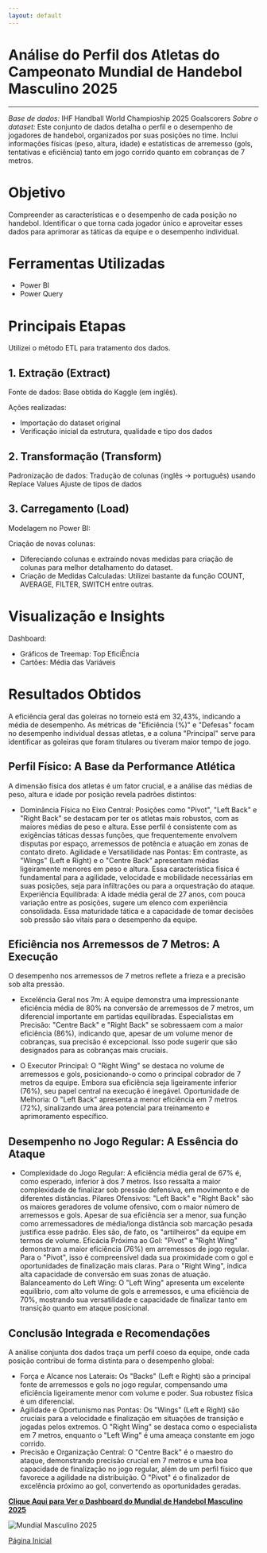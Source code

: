 ```yaml
---
layout: default
---
```


#  Análise do Perfil dos Atletas do Campeonato Mundial de Handebol Masculino 2025

---
*Base de dados:* IHF Handball World Champioship 2025 Goalscorers
*Sobre o dataset:* Este conjunto de dados detalha o perfil e o desempenho de jogadores de handebol, organizados por suas posições no time. 
Inclui informações físicas (peso, altura, idade) e estatísticas de arremesso (gols, tentativas e eficiência) tanto em jogo corrido quanto em cobranças de 7 metros.


# Objetivo
Compreender as características e o desempenho de cada posição no handebol. Identificar o que torna cada jogador único e aproveitar esses dados para aprimorar as táticas da equipe e o desempenho individual.


# Ferramentas Utilizadas
* Power BI
* Power Query


# Principais Etapas
Utilizei o método ETL para tratamento dos dados.

## 1. Extração (Extract)
Fonte de dados: Base obtida do Kaggle (em inglês).

Ações realizadas:
* Importação do dataset original
* Verificação inicial da estrutura, qualidade e tipo dos dados

## 2. Transformação (Transform)
Padronização de dados:
Tradução de colunas (inglês → português) usando Replace Values
Ajuste de tipos de dados

## 3. Carregamento (Load)
Modelagem no Power BI:

Criação de novas colunas:
* Difereciando colunas e extraindo novas medidas para criação de colunas para melhor detalhamento do dataset.
* Criação de Medidas Calculadas: Utilizei bastante da função COUNT, AVERAGE, FILTER, SWITCH entre outras.


# Visualização e Insights

Dashboard:
* Gráficos de Treemap: Top EficiÊncia
* Cartões: Média das Variáveis

# Resultados Obtidos

A eficiência geral das goleiras no torneio está em 32,43%, indicando a média de desempenho. As métricas de "Eficiência (%)" 
e "Defesas" focam no desempenho individual dessas atletas, e a coluna "Principal" serve para identificar as goleiras que foram titulares ou tiveram maior tempo de jogo.

## Perfil Físico: A Base da Performance Atlética

A dimensão física dos atletas é um fator crucial, e a análise das médias de peso, altura e idade por posição revela padrões distintos:

* Dominância Física no Eixo Central: Posições como "Pivot", "Left Back" e "Right Back" se destacam por ter os atletas mais robustos, com as maiores médias de peso e altura. Esse perfil é consistente com as exigências táticas dessas funções, que frequentemente envolvem disputas por espaço, arremessos de potência e atuação em zonas de contato direto.
Agilidade e Versatilidade nas Pontas: Em contraste, as "Wings" (Left e Right) e o "Centre Back" apresentam médias ligeiramente menores em peso e altura. Essa característica física é fundamental para a agilidade, velocidade e mobilidade necessárias em suas posições, seja para infiltrações ou para a orquestração do ataque.
Experiência Equilibrada: A idade média geral de 27 anos, com pouca variação entre as posições, sugere um elenco com experiência consolidada. Essa maturidade tática e a capacidade de tomar decisões sob pressão são vitais para o desempenho da equipe.

## Eficiência nos Arremessos de 7 Metros: A Execução
  
O desempenho nos arremessos de 7 metros reflete a frieza e a precisão sob alta pressão.

* Excelência Geral nos 7m: A equipe demonstra uma impressionante eficiência média de 80% na conversão de arremessos de 7 metros, um diferencial importante em partidas equilibradas.
Especialistas em Precisão: "Centre Back" e "Right Back" se sobressaem com a maior eficiência (86%), indicando que, apesar de um volume menor de cobranças, sua precisão é excepcional. Isso pode sugerir que são designados para as cobranças mais cruciais.

* O Executor Principal: O "Right Wing" se destaca no volume de arremessos e gols, posicionando-o como o principal cobrador de 7 metros da equipe. Embora sua eficiência seja ligeiramente inferior (76%), seu papel central na execução é inegável.
Oportunidade de Melhoria: O "Left Back" apresenta a menor eficiência em 7 metros (72%), sinalizando uma área potencial para treinamento e aprimoramento específico.

## Desempenho no Jogo Regular: A Essência do Ataque

* Complexidade do Jogo Regular: A eficiência média geral de 67% é, como esperado, inferior à dos 7 metros. Isso ressalta a maior complexidade de finalizar sob pressão defensiva, em movimento e de diferentes distâncias.
Pilares Ofensivos: "Left Back" e "Right Back" são os maiores geradores de volume ofensivo, com o maior número de arremessos e gols. Apesar de sua eficiência ser a menor, sua função como arremessadores de média/longa distância sob marcação pesada justifica esse padrão. Eles são, de fato, os "artilheiros" da equipe em termos de volume.
Eficácia Próxima ao Gol: "Pivot" e "Right Wing" demonstram a maior eficiência (76%) em arremessos de jogo regular. Para o "Pivot", isso é compreensível dada sua proximidade com o gol e oportunidades de finalização mais claras. Para o "Right Wing", indica alta capacidade de conversão em suas zonas de atuação.
Balanceamento do Left Wing: O "Left Wing" apresenta um excelente equilíbrio, com alto volume de gols e arremessos, e uma eficiência de 70%, mostrando sua versatilidade e capacidade de finalizar tanto em transição quanto em ataque posicional.

## Conclusão Integrada e Recomendações

A análise conjunta dos dados traça um perfil coeso da equipe, onde cada posição contribui de forma distinta para o desempenho global:

* Força e Alcance nos Laterais: Os "Backs" (Left e Right) são a principal fonte de arremessos e gols no jogo regular, compensando uma eficiência ligeiramente menor com volume e poder. Sua robustez física é um diferencial.
* Agilidade e Oportunismo nas Pontas: Os "Wings" (Left e Right) são cruciais para a velocidade e finalização em situações de transição e jogadas pelos extremos. O "Right Wing" se destaca como o especialista em 7 metros, enquanto o "Left Wing" é uma ameaça constante em jogo corrido.
* Precisão e Organização Central: O "Centre Back" é o maestro do ataque, demonstrando precisão crucial em 7 metros e uma boa capacidade de finalização no jogo regular, além de um perfil físico que favorece a agilidade na distribuição. O "Pivot" é o finalizador de excelência próximo ao gol, convertendo as oportunidades geradas.


[**Clique Aqui para Ver o Dashboard do Mundial de Handebol Masculino 2025**](https://app.powerbi.com/view?r=eyJrIjoiZjc1NGE0NzQtYmQ4YS00MTdmLWEwZDktMTg5YTcxNTMwYmQxIiwidCI6ImE5MWY1ZjM3LThmMzMtNDNlMi04MGJhLThkNzQ5YTVkZWQ1MSJ9)

![Mundial Masculino 2025](https://raw.githubusercontent.com/tamirisguerreiro/site/main/images/26%20mundial%20masculino%202025.png) 

[Página Inicial](https://tamirisguerreiro.github.io/site)
